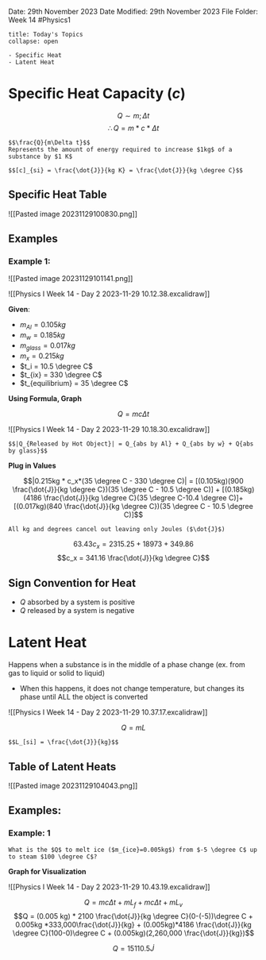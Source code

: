 Date: 29th November 2023
Date Modified: 29th November 2023
File Folder: Week 14
#Physics1

```ad-abstract
title: Today's Topics
collapse: open

- Specific Heat
- Latent Heat

```

# Specific Heat Capacity ($c$)
$$Q\sim m; \Delta t$$
$$\therefore Q = m*c*\Delta t$$

```ad-important
$$\frac{Q}{m\Delta t}$$
Represents the amount of energy required to increase $1kg$ of a substance by $1 K$
```

```ad-note
$$[c]_{si} = \frac{\dot{J}}{kg K} = \frac{\dot{J}}{kg \degree C}$$
```

## Specific Heat Table

![[Pasted image 20231129100830.png]]

## Examples

### Example 1:

![[Pasted image 20231129101141.png]]

![[Physics I Week 14 - Day 2 2023-11-29 10.12.38.excalidraw]]

**Given**:
- $m_{Al} = 0.105kg$
- $m_w = 0.185kg$
- $m_{glass}=0.017kg$
- $m_x = 0.215kg$
- $t_i = 10.5 \degree C$
- $t_{ix} = 330 \degree C$
- $t_{equilibrium} = 35 \degree C$

**Using Formula, Graph**

$$Q = mc \Delta t$$

![[Physics I Week 14 - Day 2 2023-11-29 10.18.30.excalidraw]]

```ad-important
$$|Q_{Released by Hot Object}| = Q_{abs by Al} + Q_{abs by w} + Q{abs by glass}$$
```

**Plug in Values**

$$|0.215kg * c_x*(35 \degree C - 330 \degree C)| = [(0.105kg)(900 \frac{\dot{J}}{kg \degree C})(35 \degree C - 10.5 \degree C)] + [(0.185kg)(4186 \frac{\dot{J}}{kg \degree C}(35 \degree C-10.4 \degree C)]+[(0.017kg)(840 \frac{\dot{J}}{kg \degree C})(35 \degree C - 10.5 \degree C)]$$

```ad-note
All kg and degrees cancel out leaving only Joules ($\dot{J}$)
```

$$63.43 c_x = 2315.25 + 18973+349.86$$
$$c_x = 341.16 \frac{\dot{J}}{kg \degree C}$$

## Sign Convention for Heat

- $Q$ absorbed by a system is positive
- $Q$ released by a system is negative

# Latent Heat

Happens when a substance is in the middle of a phase change (ex. from gas to liquid or solid to liquid)
- When this happens, it does not change temperature, but changes its phase until ALL the object is converted

![[Physics I Week 14 - Day 2 2023-11-29 10.37.17.excalidraw]]

$$Q = mL$$
```ad-note
$$L_[si] = \frac{\dot{J}}{kg}$$
```

## Table of Latent Heats

![[Pasted image 20231129104043.png]]

## Examples:

### Example: 1

```ad-question
What is the $Q$ to melt ice ($m_{ice}=0.005kg$) from $-5 \degree C$ up to steam $100 \degree C$?
```

**Graph for Visualization**

![[Physics I Week 14 - Day 2 2023-11-29 10.43.19.excalidraw]]

$$Q = mc \Delta t + mL_f + mc \Delta t + mL_v$$
$$Q = (0.005 kg) * 2100 \frac{\dot{J}}{kg \degree C}(0-(-5))\degree C + 0.005kg *333,000\frac{\dot{J}}{kg} + (0.005kg)*4186 \frac{\dot{J}}{kg \degree C}(100-0)\degree C + (0.005kg)(2,260,000 \frac{\dot{J}}{kg})$$

$$Q = 15110.5  \dot{J}$$




